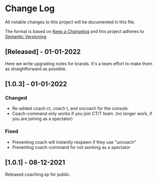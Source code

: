 # Change Log
All notable changes to this project will be documented in this file.
 
The format is based on [Keep a Changelog](http://keepachangelog.com/)
and this project adheres to [Semantic Versioning](http://semver.org/).
 
## [Released] - 01-01-2022
 
Here we write upgrading notes for brands. It's a team effort to make them as
straightforward as possible.

## [1.0.3] - 01-01-2022

### Changed

- Re-added coach ct, coach t, and uncoach for the console.
- Coach-command only works if you join CT/T team. (no longer work, if you are joining as a spectator)

### Fixed

- Preventing coach will instantly respawn if they use "uncoach"
- Preventing coach-command for not working as a spectator


## [1.0.1] - 08-12-2021

Released coaching.sp for public.
